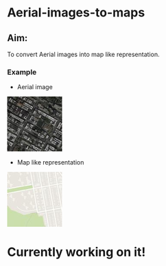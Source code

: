 # Aerial-images-to-maps

## Aim:
To convert Aerial images into map like representation.

### Example

- Aerial image

![example image aerial.jpg](https://github.com/Astrojigs/Aerial-images-to-maps/blob/main/Images/example%20image%20aerial%20-%20Copy.jpg)
- Map like representation

![example image map](https://github.com/Astrojigs/Aerial-images-to-maps/blob/main/Images/example%20image%20map%20-%20Copy.jpg)

# Currently working on it!
